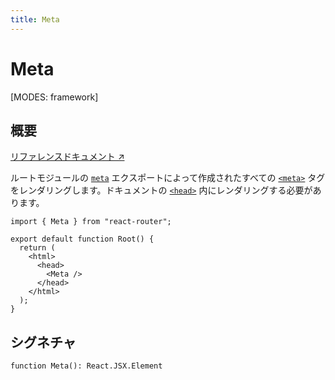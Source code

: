```yaml
---
title: Meta
---
```


# Meta

<!--
⚠️ ⚠️ IMPORTANT ⚠️ ⚠️ 

Thank you for helping improve our documentation!

This file is auto-generated from the JSDoc comments in the source
code, so please edit the JSDoc comments in the file below and this
file will be re-generated once those changes are merged.

https://github.com/remix-run/react-router/blob/main/packages/react-router/lib/dom/ssr/components.tsx
-->

[MODES: framework]

## 概要

[リファレンスドキュメント ↗](https://api.reactrouter.com/v7/functions/react_router.Meta.html)

ルートモジュールの [`meta`](../../start/framework/route-module#meta) エクスポートによって作成されたすべての [`<meta>`](https://developer.mozilla.org/en-US/docs/Web/HTML/Element/meta) タグをレンダリングします。ドキュメントの [`<head>`](https://developer.mozilla.org/en-US/docs/Web/HTML/Element/head) 内にレンダリングする必要があります。

```tsx
import { Meta } from "react-router";

export default function Root() {
  return (
    <html>
      <head>
        <Meta />
      </head>
    </html>
  );
}
```

## シグネチャ

```tsx
function Meta(): React.JSX.Element
```